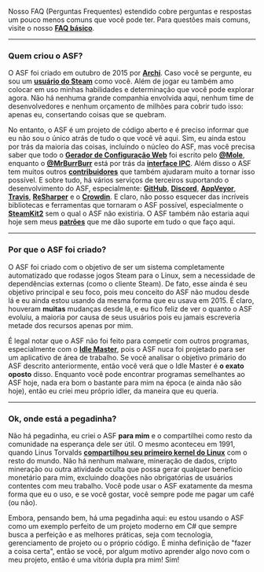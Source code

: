 Nosso FAQ (Perguntas Frequentes) estendido cobre perguntas e respostas um pouco menos comuns que você pode ter. Para questões mais comuns, visite o nosso **[FAQ básico](https://github.com/JustArchiNET/ArchiSteamFarm/wiki/FAQ)**.

* * *

### Quem criou o ASF?

O ASF foi criado em outubro de 2015 por **[Archi](https://github.com/JustArchi)**. Caso você se pergunte, eu sou um **[usuário do Steam](https://steamcommunity.com/profiles/76561198006963719)** como você. Além de jogar eu também amo colocar em uso minhas habilidades e determinação que você pode explorar agora. Não há nenhuma grande companhia envolvida aqui, nenhum time de desenvolvedores e nenhum orçamento de milhões para cobrir tudo isso: apenas eu, consertando coisas que se quebram.

No entanto, o ASF é um projeto de código aberto e é preciso informar que eu não sou o único atrás de tudo o que você vê aqui. Sim, eu ainda estou por trás da maioria das coisas, incluindo o núcleo do ASF, mas você precisa saber que todo o **[Gerador de Configuração Web](https://github.com/JustArchiNET/ArchiSteamFarm/wiki/Configuration#web-based-configgenerator)** foi escrito pelo **[@Mole](https://github.com/Aareksio)**, enquanto o **[@MrBurrBurr](https://github.com/MrBurrBurr)** está por trás da **[interface IPC](https://github.com/JustArchiNET/ArchiSteamFarm/wiki/IPC#ipc-gui)**. Além disso o ASF tem muitos outros **[contribuidores](https://github.com/JustArchiNET/ArchiSteamFarm/graphs/contributors)** que também ajudaram muito a tornar isso possível. E sobre tudo, há vários serviços de terceiros suportando o desenvolvimento do ASF, especialmente: **[GitHub](https://github.com)**, **[Discord](https://discordapp.com/open-source)**, **[AppVeyor](https://www.appveyor.com)**, **[Travis](https://travis-ci.com)**, **[ReSharper](https://www.jetbrains.com/resharper)** e o **[Crowdin](https://crowdin.com)**. E claro, não posso esquecer das incríveis bibliotecas e ferramentas que tornaram o ASF possível, especialmente o **[SteamKit2](https://github.com/SteamRE/SteamKit)** sem o qual o ASF não existiria. O ASF também não estaria aqui hoje sem meus **[patrões](https://www.patreon.com/JustArchi)** que me dão suporte em tudo o que faço aqui.

* * *

### Por que o ASF foi criado?

O ASF foi criado com o objetivo de ser um sistema completamente automatizado que rodasse jogos Steam para o Linux, sem a necessidade de dependências externas (como o cliente Steam). De fato, esse ainda é seu objetivo principal e seu foco, pois meu conceito do ASF não mudou desde lá e eu ainda estou usando da mesma forma que eu usava em 2015. É claro, houveram **muitas** mudanças desde lá, e eu fico feliz de ver o quanto o ASF evoluiu, a maioria por causa de seus usuários pois eu jamais escreveria metade dos recursos apenas por mim.

É legal notar que o ASF não foi feito para competir com outros programas, especialmente com o **[Idle Master](https://www.steamidlemaster.com)**, pois o ASF nuca foi projetado para ser um aplicativo de área de trabalho. Se você analisar o objetivo primário do ASF descrito anteriormente, então você verá que o Idle Master é **o exato oposto** disso. Enquanto você pode encontrar programas semelhantes ao ASF hoje, nada era bom o bastante para mim na época (e ainda não são hoje), então eu criei meu próprio idler, da maneira que eu queria.

* * *

### Ok, onde está a pegadinha?

Não há pegadinha, eu criei o ASF **para mim** e o compartilhei como resto da comunidade na esperança dele ser útil. O mesmo aconteceu em 1991, quando Linus Torvalds **[compartilhou seu primeiro kernel do Linux](https://groups.google.com/forum/#!msg/comp.os.Minix/dlNtH7RRrGA/SwRavCzVE7gJ)** com o resto do mundo. Não há nenhum malware, mineração de dados, cripto mineração ou outra atividade oculta que possa gerar qualquer benefício monetário para mim, excluindo doações não obrigatórias de usuários contentes com meu trabalho. Você pode usar o ASF exatamente da mesma forma que eu o uso, e se você gostar, você sempre pode me pagar um café (ou não).

Embora, pensando bem, há uma pegadinha aqui: eu estou usando o ASF como um exemplo perfeito de um projeto moderno em C# que sempre busca a perfeição e as melhores práticas, seja com tecnologia, gerenciamento de projeto ou o próprio código. É minha definição de "fazer a coisa certa", então se você, por algum motivo aprender algo novo com o meu projeto, então é uma vitória dupla pra mim! Sim!